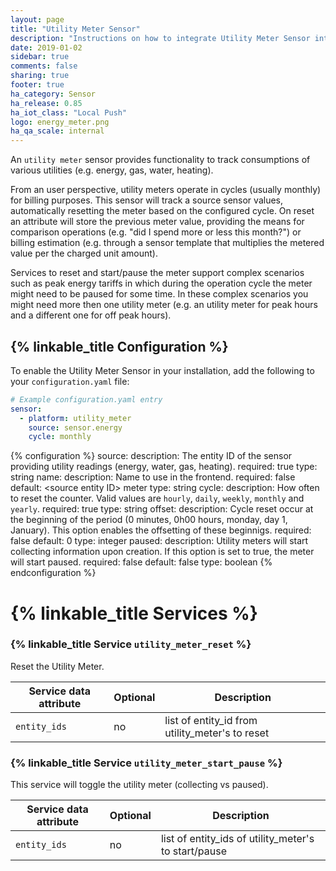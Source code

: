 ```yaml
---
layout: page
title: "Utility Meter Sensor"
description: "Instructions on how to integrate Utility Meter Sensor into Home Assistant."
date: 2019-01-02
sidebar: true
comments: false
sharing: true
footer: true
ha_category: Sensor 
ha_release: 0.85
ha_iot_class: "Local Push"
logo: energy_meter.png
ha_qa_scale: internal
---
```


An `utility meter` sensor provides functionality to track consumptions of various utilities (e.g. energy, gas, water, heating). 

From an user perspective, utility meters operate in cycles (usually monthly) for billing purposes. This sensor will track a source sensor values, automatically resetting the meter based on the configured cycle. On reset an attribute will store the previous meter value, providing the means for comparison operations (e.g. "did I spend more or less this month?") or billing estimation (e.g. through a sensor template that multiplies the metered value per the charged unit amount).

Services to reset and start/pause the meter support complex scenarios such as peak energy tariffs in which during the operation cycle the meter might need to be paused for some time. In these complex scenarios you might need more then one utility meter (e.g. an utility meter for peak hours and a different one for off peak hours).

## {% linkable_title Configuration %}

To enable the Utility Meter Sensor in your installation, add the following to your `configuration.yaml` file:

```yaml
# Example configuration.yaml entry
sensor:
  - platform: utility_meter 
    source: sensor.energy
    cycle: monthly
```

{% configuration %}
source:
  description: The entity ID of the sensor providing utility readings (energy, water, gas, heating).
  required: true
  type: string
name:
  description: Name to use in the frontend.
  required: false
  default: \<source entity ID\> meter
  type: string
cycle:
  description: How often to reset the counter. Valid values are `hourly`, `daily`, `weekly`, `monthly` and `yearly`.
  required: true
  type: string
offset:
  description: Cycle reset occur at the beginning of the period (0 minutes, 0h00 hours, monday, day 1, January). This option enables the offsetting of these beginnigs.
  required: false
  default: 0
  type: integer
paused:
  description: Utility meters will start collecting information upon creation. If this option is set to true, the meter will start paused.
  required: false
  default: false
  type: boolean 
{% endconfiguration %}

# {% linkable_title Services %}

### {% linkable_title Service `utility_meter_reset` %}

Reset the Utility Meter.

| Service data attribute | Optional | Description |
| ---------------------- | -------- | ----------- |
| `entity_ids` | no | list of entity_id from utility_meter's to reset 

### {% linkable_title Service `utility_meter_start_pause` %}

This service will toggle the utility meter (collecting vs paused).

| Service data attribute | Optional | Description |
| ---------------------- | -------- | ----------- |
| `entity_ids` | no | list of entity_ids of utility_meter's to start/pause 

